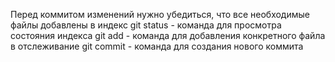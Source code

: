 Перед коммитом изменений нужно убедиться, что все необходимые файлы добавлены в индекс
git status - команда для просмотра состояния индекса
 git add - команда для добавления конкретного файла в отслеживание
git commit - команда для создания нового коммита
